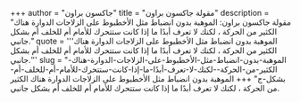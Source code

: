 +++
author = "جاكسون براون"
title = "مقولة جاكسون براون"
description = "مقولة جاكسون براون: الموهبة بدون انضباط مثل الأخطبوط على الزلاجات الدوارة هناك الكثير من الحركة ، لكنك لا تعرف أبدًا ما إذا كانت ستتحرك للأمام أم للخلف أم بشكل جانبي."
quote = '''الموهبة بدون انضباط مثل الأخطبوط على الزلاجات الدوارة هناك الكثير من الحركة ، لكنك لا تعرف أبدًا ما إذا كانت ستتحرك للأمام أم للخلف أم بشكل جانبي.''' 
slug = "الموهبة-بدون-انضباط-مثل-الأخطبوط-على-الزلاجات-الدوارة-هناك-الكثير-من-الحركة--لكنك-لا-تعرف-أبدًا-ما-إذا-كانت-ستتحرك-للأمام-أم-للخلف-أم-بشكل-ج"
+++
الموهبة بدون انضباط مثل الأخطبوط على الزلاجات الدوارة هناك الكثير من الحركة ، لكنك لا تعرف أبدًا ما إذا كانت ستتحرك للأمام أم للخلف أم بشكل جانبي.
